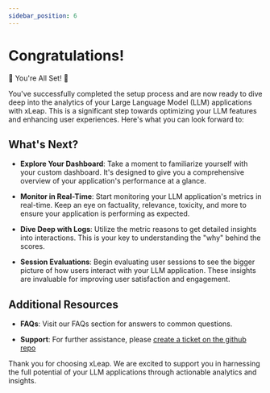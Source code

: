 ```yaml
---
sidebar_position: 6
---
```


# Congratulations!

🎉 You're All Set! 🎉

You've successfully completed the setup process and are now ready to dive deep into the analytics of your Large
Language Model (LLM) applications with xLeap. This is a significant step towards optimizing your LLM features and
enhancing user experiences. Here's what you can look forward to:

## What's Next?

- **Explore Your Dashboard**: Take a moment to familiarize yourself with your custom dashboard. It's designed to give
  you a comprehensive overview of your application's performance at a glance.

- **Monitor in Real-Time**: Start monitoring your LLM application's metrics in real-time. Keep an eye on factuality,
  relevance, toxicity, and more to ensure your application is performing as expected.

- **Dive Deep with Logs**: Utilize the metric reasons to get detailed insights into interactions. This is your key to
  understanding the "why" behind the scores.

- **Session Evaluations**: Begin evaluating user sessions to see the bigger picture of how users interact with your LLM
  application. These insights are invaluable for improving user satisfaction and engagement.

## Additional Resources

- **FAQs**: Visit our FAQs section for answers to common questions.

- **Support**: For further assistance, please
  [create a ticket on the github repo](https://github.com/xleap-ai/xleap/issues/new)

Thank you for choosing xLeap. We are excited to support you in harnessing the full potential of your LLM applications
through actionable analytics and insights.
